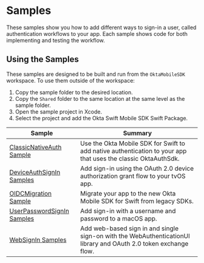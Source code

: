 # Samples

These samples show you how to add different ways to sign-in a user, called authentication workflows to your app. Each sample shows code for both implementing and testing the workflow.

## Using the Samples

These samples are designed to be built and run from the `OktaMobileSDK` workspace. To use them outside of the workspace:

1. Copy the sample folder to the desired location.
2. Copy the `Shared` folder to the same location at the same level as the sample folder.
3. Open the sample project in Xcode.
4. Select the project and add the Okta Swift Mobile SDK Swift Package.

Sample | Summary |
 ---|---
[ClassicNativeAuth Sample](ClassicNativeAuth) | Use the Okta Mobile SDK for Swift to add native authentication to your app that uses the classic OktaAuthSdk.
[DeviceAuthSignIn Samples](DeviceAuthSignIn) | Add sign-in using the OAuth 2.0 device authorization grant flow to your tvOS app.
[OIDCMigration Sample](OIDCMigration) | Migrate your app to the new Okta Mobile SDK for Swift from legacy SDKs.
[UserPasswordSignIn Samples](UserPasswordSignIn) | Add sign-in with a username and password to a macOS app.
[WebSignIn Samples](WebSignIn) | Add web-based sign in and single sign-on with the WebAuthenticationUI library and OAuth 2.0 token exchange flow.
